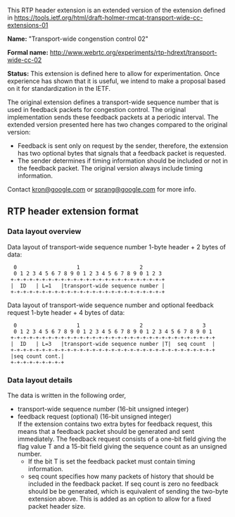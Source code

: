 This RTP header extension is an extended version of the extension defined in
<https://tools.ietf.org/html/draft-holmer-rmcat-transport-wide-cc-extensions-01>

**Name:** "Transport-wide congenstion control 02"

**Formal name:**
<http://www.webrtc.org/experiments/rtp-hdrext/transport-wide-cc-02>

**Status:** This extension is defined here to allow for experimentation. Once
experience has shown that it is useful, we intend to make a proposal based on
it for standardization in the IETF.

The original extension defines a transport-wide sequence number that is used in
feedback packets for congestion control. The original implementation sends these
feedback packets at a periodic interval. The extended version presented here has
two changes compared to the original version:
* Feedback is sent only on request by the sender, therefore, the extension has
  two optional bytes that signals that a feedback packet is requested.
* The sender determines if timing information should be included or not in the
  feedback packet. The original version always include timing information.

Contact <kron@google.com> or <sprang@google.com> for more info.

## RTP header extension format

### Data layout overview
Data layout of transport-wide sequence number
     1-byte header + 2 bytes of data:

      0                   1                   2
      0 1 2 3 4 5 6 7 8 9 0 1 2 3 4 5 6 7 8 9 0 1 2 3
     +-+-+-+-+-+-+-+-+-+-+-+-+-+-+-+-+-+-+-+-+-+-+-+-+
     |  ID   | L=1   |transport-wide sequence number |
     +-+-+-+-+-+-+-+-+-+-+-+-+-+-+-+-+-+-+-+-+-+-+-+-+

Data layout of transport-wide sequence number and optional feedback request
     1-byte header + 4 bytes of data:

      0                   1                   2                   3
      0 1 2 3 4 5 6 7 8 9 0 1 2 3 4 5 6 7 8 9 0 1 2 3 4 5 6 7 8 9 0 1
     +-+-+-+-+-+-+-+-+-+-+-+-+-+-+-+-+-+-+-+-+-+-+-+-+-+-+-+-+-+-+-+-+
     |  ID   | L=3   |transport-wide sequence number |T|  seq count  |
     +-+-+-+-+-+-+-+-+-+-+-+-+-+-+-+-+-+-+-+-+-+-+-+-+-+-+-+-+-+-+-+-+
     |seq count cont.|
     +-+-+-+-+-+-+-+-+

### Data layout details
The data is written in the following order,
* transport-wide sequence number (16-bit unsigned integer)
* feedback request (optional) (16-bit unsigned integer)<br>
  If the extension contains two extra bytes for feedback request, this means
  that a feedback packet should be generated and sent immediately. The feedback
  request consists of a one-bit field giving the flag value T and a 15-bit
  field giving the sequence count as an unsigned number.
  - If the bit T is set the feedback packet must contain timing information.
  - seq count specifies how many packets of history that should be included in
    the feedback packet. If seq count is zero no feedback should be be
    generated, which is equivalent of sending the two-byte extension above.
    This is added as an option to allow for a fixed packet header size.


